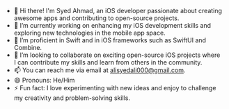- 👋 Hi there! I'm Syed Ahmad, an iOS developer passionate about creating awesome apps and contributing to open-source projects.
- 🔭 I’m currently working on enhancing my iOS development skills and exploring new technologies in the mobile app space.
- 🌱 I’m proficient in Swift and in iOS frameworks such as SwiftUI and Combine.
- 👯 I’m looking to collaborate on exciting open-source iOS projects where I can contribute my skills and learn from others in the community.
- 📫 You can reach me via email at alisyedali000@gmail.com.
- 😄 Pronouns: He/Him
- ⚡ Fun fact: I love experimenting with new ideas and enjoy to challenge my creativity and problem-solving skills.
